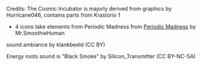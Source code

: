 

Credits:
The Cosmic Incubator is majorly derived from graphics by Hurricane046, contains parts from Krastorio 1
- 4 icons take elements from Periodic Madness from [Periodic Madness](https://mods.factorio.com/mod/periodic-madness) by Mr.SmoothieHuman

sound ambiance by klankbeeld (CC BY)

Energy roots sound is "Black Smoke" by Silicon_Transmitter (CC BY-NC-SA)
